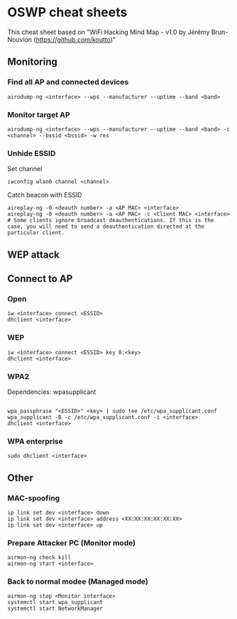 # OSWP cheat sheets

This cheat sheet based on "WiFi Hacking Mind Map - v1.0 by Jérémy Brun-Nouvion (https://github.com/koutto)"

## Monitoring
### Find all AP and connected devices
```
airodump-ng <interface> --wps --manufacturer --uptime --band <band>
```

### Monitor target AP
```
airodump-ng <interface> --wps --manufacturer --uptime --band <band> -c <channel> --bssid <bssid> -w res
```
### Unhide ESSID
Set channel
```
iwconfig wlan0 channel <channel>
```
Catch beacon with ESSID
```
aireplay-ng -0 <deauth number> -a <AP MAC> <interface> 
aireplay-ng -0 <deauth number> -a <AP MAC> -c <Client MAC> <interface> # Some clients ignore broadcast deauthentications. If this is the case, you will need to send a deauthentication directed at the particular client.
```


## WEP attack







## Connect to AP

### Open
```
iw <interface> connect <ESSID>
dhclient <interface>
```

### WEP
```
iw <interface> connect <ESSID> key 0:<key>
dhclient <interface>
```

### WPA2

Dependencies: wpasupplicant
```

wpa_passphrase "<ESSID>" <key> | sudo tee /etc/wpa_supplicant.conf
wpa_supplicant -B -c /etc/wpa_supplicant.conf -i <interface>
dhclient <interface>
```

### WPA enterprise

```
sudo dhclient <interface>
```

## Other
### MAC-spoofing
```
ip link set dev <interface> down
ip link set dev <interface> address <XX:XX:XX:XX:XX:XX>
ip link set dev <interface> up
```
### Prepare Attacker PC (Monitor mode)
```
airmon-ng check kill
airmon-ng start <interface>
```
### Back to normal modee (Managed mode)
```
airmon-ng stop <Monitor interface>
systemctl start wpa_supplicant
systemctl start NetworkManager
```
